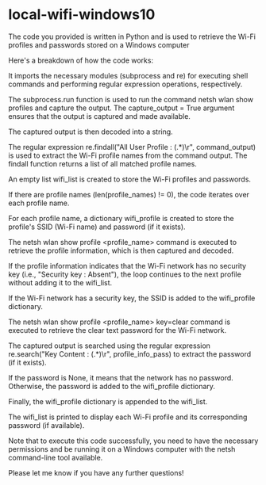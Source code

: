 # local-wifi-windows10
The code you provided is written in Python and is used to retrieve the Wi-Fi profiles and passwords stored on a Windows computer 


Here's a breakdown of how the code works:

It imports the necessary modules (subprocess and re) for executing shell commands and performing regular expression operations, respectively.

The subprocess.run function is used to run the command netsh wlan show profiles and capture the output. The capture_output = True argument ensures that the output is captured and made available.

The captured output is then decoded into a string.

The regular expression re.findall("All User Profile : (.*)\r", command_output) is used to extract the Wi-Fi profile names from the command output. The findall function returns a list of all matched profile names.

An empty list wifi_list is created to store the Wi-Fi profiles and passwords.

If there are profile names (len(profile_names) != 0), the code iterates over each profile name.

For each profile name, a dictionary wifi_profile is created to store the profile's SSID (Wi-Fi name) and password (if it exists).

The netsh wlan show profile <profile_name> command is executed to retrieve the profile information, which is then captured and decoded.

If the profile information indicates that the Wi-Fi network has no security key (i.e., "Security key : Absent"), the loop continues to the next profile without adding it to the wifi_list.

If the Wi-Fi network has a security key, the SSID is added to the wifi_profile dictionary.

The netsh wlan show profile <profile_name> key=clear command is executed to retrieve the clear text password for the Wi-Fi network.

The captured output is searched using the regular expression re.search("Key Content : (.*)\r", profile_info_pass) to extract the password (if it exists).

If the password is None, it means that the network has no password. Otherwise, the password is added to the wifi_profile dictionary.

Finally, the wifi_profile dictionary is appended to the wifi_list.

The wifi_list is printed to display each Wi-Fi profile and its corresponding password (if available).

Note that to execute this code successfully, you need to have the necessary permissions and be running it on a Windows computer with the netsh command-line tool available.

Please let me know if you have any further questions!

